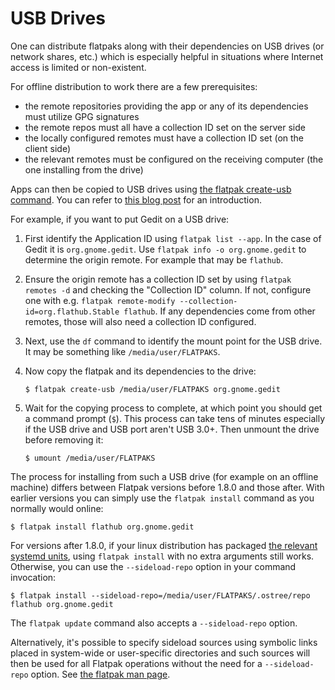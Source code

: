 # USB Drives

One can distribute flatpaks along with their dependencies on USB drives
(or network shares, etc.) which is especially helpful in situations
where Internet access is limited or non-existent.

For offline distribution to work there are a few prerequisites:

- the remote repositories providing the app or any of its dependencies
  must utilize GPG signatures
- the remote repos must all have a collection ID set on the server
  side
- the locally configured remotes must have a collection ID set (on the
  client side)
- the relevant remotes must be configured on the receiving computer
  (the one installing from the drive)

Apps can then be copied to USB drives using [the flatpak create-usb
command](https://docs.flatpak.org/en/latest/flatpak-command-reference.html#flatpak-create-usb).
You can refer to [this blog
post](https://blogs.gnome.org/mclasen/2018/08/26/about-flatpak-installations/)
for an introduction.

For example, if you want to put Gedit on a USB drive:

1.  First identify the Application ID using `flatpak list --app`. In the
    case of Gedit it is `org.gnome.gedit`. Use
    `flatpak info -o org.gnome.gedit` to determine the origin remote.
    For example that may be `flathub`.

2.  Ensure the origin remote has a collection ID set by using
    `flatpak remotes -d` and checking the "Collection ID" column. If
    not, configure one with e.g.
    `flatpak remote-modify --collection-id=org.flathub.Stable flathub`.
    If any dependencies come from other remotes, those will also need a
    collection ID configured.

3.  Next, use the `df` command to identify the mount point for the USB
    drive. It may be something like `/media/user/FLATPAKS`.

4.  Now copy the flatpak and its dependencies to the drive:

        $ flatpak create-usb /media/user/FLATPAKS org.gnome.gedit

5.  Wait for the copying process to complete, at which point you should
    get a command prompt (`$`). This process can take tens of minutes
    especially if the USB drive and USB port aren't USB 3.0+. Then
    unmount the drive before removing it:

        $ umount /media/user/FLATPAKS

The process for installing from such a USB drive (for example on an
offline machine) differs between Flatpak versions before 1.8.0 and those
after. With earlier versions you can simply use the `flatpak install`
command as you normally would online:

    $ flatpak install flathub org.gnome.gedit

For versions after 1.8.0, if your linux distribution has packaged [the
relevant systemd
units](https://github.com/flatpak/flatpak/tree/main/sideload-repos-systemd),
using `flatpak install` with no extra arguments still works. Otherwise,
you can use the `--sideload-repo` option in your command invocation:

    $ flatpak install --sideload-repo=/media/user/FLATPAKS/.ostree/repo flathub org.gnome.gedit

The `flatpak update` command also accepts a `--sideload-repo` option.

Alternatively, it's possible to specify sideload sources using symbolic
links placed in system-wide or user-specific directories and such
sources will then be used for all Flatpak operations without the need
for a `--sideload-repo` option. See [the flatpak man
page](https://docs.flatpak.org/en/latest/flatpak-command-reference.html#flatpak).
